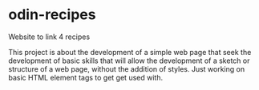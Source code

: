 # odin-recipes
Website to link 4 recipes

This project is about the development of a simple web page that seek the development of basic skills that will allow the development of a sketch or structure of a web page, without the addition of styles. Just working on basic HTML element tags to get get used with. 